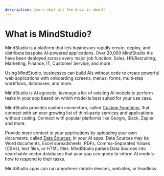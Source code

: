 ```yaml
---
description: Learn what all the buzz is about!
---
```


# What is MindStudio?

MindStudio is a platform that lets businesses rapidly create, deploy, and distribute bespoke AI-powered applications. Over 20,000 MindStudio AIs have been deployed across every major job function: Sales, HR/Recruiting, Marketing, Finance, IT, Customer Service, and more.

Using MindStudio, businesses can build AIs without code to create powerful web applications with onboarding screens, menus, forms, multi‑step workflows, databases, and more.

MindStudio is AI agnostic, leverage a list of existing AI models to perform tasks in your app based on which model is best suited for your use case.

MindStudio provides custom connectors, called [Custom Functions](../custom-functions/what-is-a-custom-function.md), that connect with an ever growing list of third-party services and applications without coding. Connect with popular platforms like Google, Slack, Zapier, and more.

Provide more context to your applications by uploading your own documents, called [Data Sources](../data-sources/what-is-a-data-source.md), in your AI apps. Data Sources may be Word documents, Excel spreadsheets, PDFs, Comma-Separated Values (CSVs), text files, or HTML files. MindStudio parses Data Sources into searchable vector databases that your app can query to inform AI models how to respond to their tasks.

MindStudio apps can run anywhere: mobile devices, websites, or headless.
